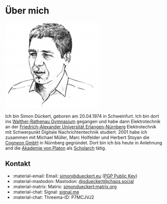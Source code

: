 # Über mich

![](img/simon-dueckert-illustration.jpg)

Ich bin Simon Dückert, geboren am 20.04.1974 in Schweinfurt. Ich bin dort ins [Walther-Rathenau Gymnasium](https://www.walther-rathenau-sw.de/) gegangen und habe dann Elektrotechnik an der [Friedrich-Alexander Universität Erlangen-Nürnberg](https://www.fau.de/) Elektrotechnik mit Schwerpunkt Digitale Nachrichtentechnik studiert. 2001 habe ich zusammen mit Michael Müller, Marc Holfelder und Herbert Stoyan die [Cogneon GmbH](https://cogneon.de/) in Nürnberg gegründet. Dort bin ich bis heute in Anlehnung and die [Akademie von Platon](https://de.wikipedia.org/wiki/Platonische_Akademie) als [Scholarch](https://de.wikipedia.org/wiki/Scholarch) tätig.

## Kontakt

- :material-email: Email: simon@dueckert.eu ([PGP Public Key](https://cloud.dueckert.eu/s/P2fJ3662dinrCo4))
- :material-mastodon: Mastodon: [@sdueckert@chaos.social](https://chaos.social/@sdueckert)
- :material-matrix: Matrix: [simondueckert:matrix.org](https://matrix.to/#/@simondueckert:matrix.org)
- :material-chat: Signal: [signal.me](https://signal.me/#eu/MGoIFTY_etOrPll34WPdGdHDrp7saBAaG2sjutl4_r30G71oRoRDnaXjnXYl0s_9)
- :material-chat: Threema-ID: P7MCJVJ2